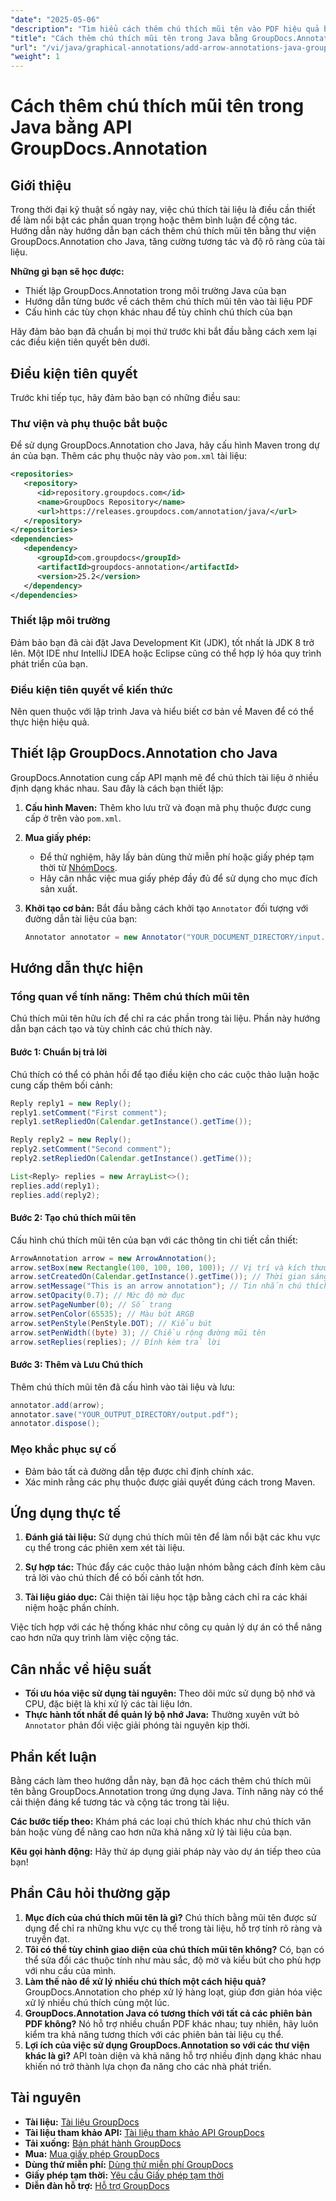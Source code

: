 ```yaml
---
"date": "2025-05-06"
"description": "Tìm hiểu cách thêm chú thích mũi tên vào PDF hiệu quả bằng thư viện GroupDocs.Annotation dành cho Java. Tăng cường tính rõ ràng và cộng tác của tài liệu."
"title": "Cách thêm chú thích mũi tên trong Java bằng GroupDocs.Annotation API"
"url": "/vi/java/graphical-annotations/add-arrow-annotations-java-groupdocs/"
"weight": 1
---
```


# Cách thêm chú thích mũi tên trong Java bằng API GroupDocs.Annotation

## Giới thiệu

Trong thời đại kỹ thuật số ngày nay, việc chú thích tài liệu là điều cần thiết để làm nổi bật các phần quan trọng hoặc thêm bình luận để cộng tác. Hướng dẫn này hướng dẫn bạn cách thêm chú thích mũi tên bằng thư viện GroupDocs.Annotation cho Java, tăng cường tương tác và độ rõ ràng của tài liệu.

**Những gì bạn sẽ học được:**
- Thiết lập GroupDocs.Annotation trong môi trường Java của bạn
- Hướng dẫn từng bước về cách thêm chú thích mũi tên vào tài liệu PDF
- Cấu hình các tùy chọn khác nhau để tùy chỉnh chú thích của bạn

Hãy đảm bảo bạn đã chuẩn bị mọi thứ trước khi bắt đầu bằng cách xem lại các điều kiện tiên quyết bên dưới.

## Điều kiện tiên quyết

Trước khi tiếp tục, hãy đảm bảo bạn có những điều sau:

### Thư viện và phụ thuộc bắt buộc
Để sử dụng GroupDocs.Annotation cho Java, hãy cấu hình Maven trong dự án của bạn. Thêm các phụ thuộc này vào `pom.xml` tài liệu:

```xml
<repositories>
   <repository>
      <id>repository.groupdocs.com</id>
      <name>GroupDocs Repository</name>
      <url>https://releases.groupdocs.com/annotation/java/</url>
   </repository>
</repositories>
<dependencies>
   <dependency>
      <groupId>com.groupdocs</groupId>
      <artifactId>groupdocs-annotation</artifactId>
      <version>25.2</version>
   </dependency>
</dependencies>
```

### Thiết lập môi trường
Đảm bảo bạn đã cài đặt Java Development Kit (JDK), tốt nhất là JDK 8 trở lên. Một IDE như IntelliJ IDEA hoặc Eclipse cũng có thể hợp lý hóa quy trình phát triển của bạn.

### Điều kiện tiên quyết về kiến thức
Nên quen thuộc với lập trình Java và hiểu biết cơ bản về Maven để có thể thực hiện hiệu quả.

## Thiết lập GroupDocs.Annotation cho Java

GroupDocs.Annotation cung cấp API mạnh mẽ để chú thích tài liệu ở nhiều định dạng khác nhau. Sau đây là cách bạn thiết lập:

1. **Cấu hình Maven:**
   Thêm kho lưu trữ và đoạn mã phụ thuộc được cung cấp ở trên vào `pom.xml`.

2. **Mua giấy phép:**
   - Để thử nghiệm, hãy lấy bản dùng thử miễn phí hoặc giấy phép tạm thời từ [NhómDocs](https://purchase.groupdocs.com/temporary-license/).
   - Hãy cân nhắc việc mua giấy phép đầy đủ để sử dụng cho mục đích sản xuất.

3. **Khởi tạo cơ bản:**
   Bắt đầu bằng cách khởi tạo `Annotator` đối tượng với đường dẫn tài liệu của bạn:

   ```java
   Annotator annotator = new Annotator("YOUR_DOCUMENT_DIRECTORY/input.pdf");
   ```

## Hướng dẫn thực hiện

### Tổng quan về tính năng: Thêm chú thích mũi tên
Chú thích mũi tên hữu ích để chỉ ra các phần trong tài liệu. Phần này hướng dẫn bạn cách tạo và tùy chỉnh các chú thích này.

#### Bước 1: Chuẩn bị trả lời 
Chú thích có thể có phản hồi để tạo điều kiện cho các cuộc thảo luận hoặc cung cấp thêm bối cảnh:

```java
Reply reply1 = new Reply();
reply1.setComment("First comment");
reply1.setRepliedOn(Calendar.getInstance().getTime());

Reply reply2 = new Reply();
reply2.setComment("Second comment");
reply2.setRepliedOn(Calendar.getInstance().getTime());

List<Reply> replies = new ArrayList<>();
replies.add(reply1);
replies.add(reply2);
```

#### Bước 2: Tạo chú thích mũi tên 
Cấu hình chú thích mũi tên của bạn với các thông tin chi tiết cần thiết:

```java
ArrowAnnotation arrow = new ArrowAnnotation();
arrow.setBox(new Rectangle(100, 100, 100, 100)); // Vị trí và kích thước
arrow.setCreatedOn(Calendar.getInstance().getTime()); // Thời gian sáng tạo
arrow.setMessage("This is an arrow annotation"); // Tin nhắn chú thích
arrow.setOpacity(0.7); // Mức độ mờ đục
arrow.setPageNumber(0); // Số trang
arrow.setPenColor(65535); // Màu bút ARGB
arrow.setPenStyle(PenStyle.DOT); // Kiểu bút
arrow.setPenWidth((byte) 3); // Chiều rộng đường mũi tên
arrow.setReplies(replies); // Đính kèm trả lời
```

#### Bước 3: Thêm và Lưu Chú thích 
Thêm chú thích mũi tên đã cấu hình vào tài liệu và lưu:

```java
annotator.add(arrow);
annotator.save("YOUR_OUTPUT_DIRECTORY/output.pdf");
annotator.dispose();
```

### Mẹo khắc phục sự cố
- Đảm bảo tất cả đường dẫn tệp được chỉ định chính xác.
- Xác minh rằng các phụ thuộc được giải quyết đúng cách trong Maven.

## Ứng dụng thực tế

1. **Đánh giá tài liệu:**
   Sử dụng chú thích mũi tên để làm nổi bật các khu vực cụ thể trong các phiên xem xét tài liệu.
   
2. **Sự hợp tác:**
   Thúc đẩy các cuộc thảo luận nhóm bằng cách đính kèm câu trả lời vào chú thích để có bối cảnh tốt hơn.
3. **Tài liệu giáo dục:**
   Cải thiện tài liệu học tập bằng cách chỉ ra các khái niệm hoặc phần chính.

Việc tích hợp với các hệ thống khác như công cụ quản lý dự án có thể nâng cao hơn nữa quy trình làm việc cộng tác.

## Cân nhắc về hiệu suất
- **Tối ưu hóa việc sử dụng tài nguyên:** Theo dõi mức sử dụng bộ nhớ và CPU, đặc biệt là khi xử lý các tài liệu lớn.
- **Thực hành tốt nhất để quản lý bộ nhớ Java:** Thường xuyên vứt bỏ `Annotator` phản đối việc giải phóng tài nguyên kịp thời.

## Phần kết luận
Bằng cách làm theo hướng dẫn này, bạn đã học cách thêm chú thích mũi tên bằng GroupDocs.Annotation trong ứng dụng Java. Tính năng này có thể cải thiện đáng kể tương tác và cộng tác trong tài liệu.

**Các bước tiếp theo:**
Khám phá các loại chú thích khác như chú thích văn bản hoặc vùng để nâng cao hơn nữa khả năng xử lý tài liệu của bạn.

**Kêu gọi hành động:** Hãy thử áp dụng giải pháp này vào dự án tiếp theo của bạn!

## Phần Câu hỏi thường gặp

1. **Mục đích của chú thích mũi tên là gì?**
   Chú thích bằng mũi tên được sử dụng để chỉ ra những khu vực cụ thể trong tài liệu, hỗ trợ tính rõ ràng và truyền đạt.
2. **Tôi có thể tùy chỉnh giao diện của chú thích mũi tên không?**
   Có, bạn có thể sửa đổi các thuộc tính như màu sắc, độ mờ và kiểu bút cho phù hợp với nhu cầu của mình.
3. **Làm thế nào để xử lý nhiều chú thích một cách hiệu quả?**
   GroupDocs.Annotation cho phép xử lý hàng loạt, giúp đơn giản hóa việc xử lý nhiều chú thích cùng một lúc.
4. **GroupDocs.Annotation Java có tương thích với tất cả các phiên bản PDF không?**
   Nó hỗ trợ nhiều chuẩn PDF khác nhau; tuy nhiên, hãy luôn kiểm tra khả năng tương thích với các phiên bản tài liệu cụ thể.
5. **Lợi ích của việc sử dụng GroupDocs.Annotation so với các thư viện khác là gì?**
   API toàn diện và khả năng hỗ trợ nhiều định dạng khác nhau khiến nó trở thành lựa chọn đa năng cho các nhà phát triển.

## Tài nguyên
- **Tài liệu:** [Tài liệu GroupDocs](https://docs.groupdocs.com/annotation/java/)
- **Tài liệu tham khảo API:** [Tài liệu tham khảo API GroupDocs](https://reference.groupdocs.com/annotation/java/)
- **Tải xuống:** [Bản phát hành GroupDocs](https://releases.groupdocs.com/annotation/java/)
- **Mua:** [Mua giấy phép GroupDocs](https://purchase.groupdocs.com/buy)
- **Dùng thử miễn phí:** [Dùng thử miễn phí GroupDocs](https://releases.groupdocs.com/annotation/java/)
- **Giấy phép tạm thời:** [Yêu cầu Giấy phép tạm thời](https://purchase.groupdocs.com/temporary-license/)
- **Diễn đàn hỗ trợ:** [Hỗ trợ GroupDocs](https://forum.groupdocs.com/c/annotation/)